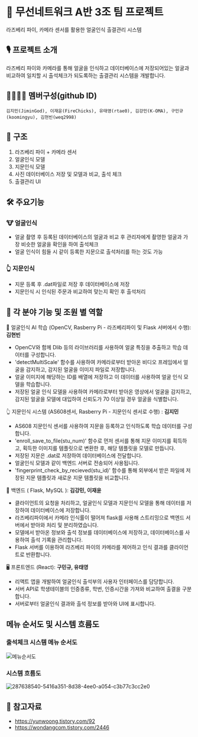 # 🤖 무선네트워크 A반 3조 팀 프로젝트
라즈베리 파이, 카메라 센서를 활용한 얼굴인식 출결관리 시스템

## 🎙️ 프로젝트 소개
라즈베리 파이와 카메라를 통해 얼굴을 인식하고 데이터베이스에 저장되어있는 얼굴과 비교하여 일치할 시
출석체크가 되도록하는 출결관리 시스템을 개발합니다.

## 👨‍👩‍👦‍👦 멤버구성(github ID)
``` 
김지민(JiminGod), 이재윤(FireChicks), 유태영(rtae0), 김강민(K-OMA), 구민규(koomingyu), 김현빈(weq2998)
```


## 📕 구조
1. 라즈베리 파이 + 카메라 센서
2. 얼굴인식 모델
3. 지문인식 모델
4. 사진 데이터베이스 저장 및 모델과 비교, 출석 체크
5. 출결관리 UI

## 🛠️ 주요기능

### 🐮 얼굴인식
- 얼굴 촬영 후 등록된 데이터베이스의 얼굴과 비교 후 관리자에게 촬영한 얼굴과 가장 비슷한 얼굴을 확인을 하여 출석체크
- 얼굴 인식이 힘들 시 같이 등록한 지문으로 출석처리를 하는 것도 가능

### 👆 지문인식
- 지문 등록 후 .dat파일로 저장 후 데이터베이스에 저장
- 지문인식 시 인식된 주문과 비교하여 맞는지 확인 후 출석처리

## 🔨 각 분야 기능 및 조원 별 역할

🧠 얼굴인식 AI 학습 (OpenCV, Rasberry Pi - 라즈베리파이 및 Flask 서버에서 수행): **김현빈**

- OpenCV와 함께 Dlib 등의 라이브러리를 사용하여 얼굴 특징을 추출하고 학습 데이터를 구성합니다.
- 'detectMultiScale' 함수를 사용하여 카메라로부터 받아온 비디오 프레임에서 얼굴을 감지하고, 감지된 얼굴을 이미지 파일로 저장합니다.
- 얼굴 이미지에 해당하는 ID를 배열에 저장하고 이 데이터를 사용하여 얼굴 인식 모델을 학습합니다.
- 저장된 얼굴 인식 모델을 사용하여 카메라로부터 받아온 영상에서 얼굴을 감지하고, 감지된 얼굴을 모델에 대입하여 신뢰도가 70 이상일 경우 얼굴을 식별합니다.

👆 지문인식 시스템 (AS608센서, Rasberry Pi - 지문인식 센서로 수행) : **김지민**
- AS608 지문인식 센서를 사용하여 지문을 등록하고 인식하도록 학습 데이터를 구성합니다.
- 'enroll_save_to_file(stu_num)' 함수로 먼저 센서를 통해 지문 이미지를 획득하고, 획득한 이미지를 템플릿으로 변환한 후, 해당 템플릿을 모델로 만듭니다.
- 저장된 지문은 .dat로 저장하여 데이터베이스에 전달합니다.
- 얼굴인식 모델과 같이 백엔드 서버로 전송되어 사용됩니다.
- 'fingerprint_check_by_recieved(stu_id)' 함수를 통해 외부에서 받은 파일에 저장된 지문 템플릿과 새로운 지문 템플릿을 비교합니다. 

💾 백엔드 ( Flask, MySQL ): **김강민, 이재윤**

- 클라이언트의 요청을 처리하고, 얼굴인식 모델과 지문인식 모델을 통해 데이터를 저장하여 데이터베이스에 저장합니다.
- 라즈베리파이에서 카메라 인식률이 떨어져 flask를 사용해 스트리밍으로 백엔드 서버에서 받아와 처리 및 분리하였습니다.
- 모델에서 받아온 정보와 출석 정보를 데이터베이스에 저장하고, 데이터베이스를 사용하여 출석 기록을 관리합니다.
- Flask 서버를 이용하여 라즈베리 파이의 카메라를 제어하고 인식 결과를 클라이언트로 반환합니다.
  

🖥 프론트엔드 (React): **구민규, 유태영**

- 리액트 앱을 개발하여 얼굴인식 출석부의 사용자 인터페이스를 담당합니다.
- 서버 API로 학생테이블의 인증종류, 학번, 인증시간을 가져와 비교하여 출결을 구분합니다.
- 서버로부터 얼굴인식 결과와 출석 정보를 받아와 UI에 표시합니다.



## 메뉴 순서도 및 시스템 흐름도

### 출석체크 시스템 메뉴 순서도
![메뉴순서도](https://github.com/JiminGod/WirelessNetwork/assets/129360388/ba9bad38-b3f0-4b2c-8557-312b6a5a4286)

### 시스템 흐름도
![287638540-5416a351-8d38-4ee0-a054-c3b77c3cc2e0](https://github.com/JiminGod/WirelessNetwork/assets/129360388/d318708f-15d1-402a-99c4-a66d37da4c3f)


## 📜 참고자료
- https://yunwoong.tistory.com/92
- https://wondangcom.tistory.com/2446







